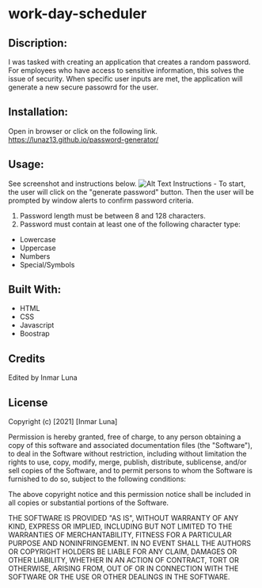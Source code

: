 # work-day-scheduler

## Discription: 
I was tasked with creating an application that creates a random password. For employees who have access to sensitive information, this solves the issue of security. When specific user inputs are met, the application will generate a new secure passowrd for the user. 

## Installation:
Open in browser or click on the following link. https://lunaz13.github.io/password-generator/

## Usage:
See screenshot and instructions below.
![Alt Text](site-screenshot.png)
Instructions - To start, the user will click on the "generate password" button. Then the user will be prompted by window alerts to confirm password criteria. 

1. Password length must be between 8 and 128 characters.
2. Password must contain at least one of the following character type:
* Lowercase 
* Uppercase
* Numbers 
* Special/Symbols

## Built With:
* HTML
* CSS
* Javascript
* Boostrap

## Credits
Edited by Inmar Luna

## License 

Copyright (c) [2021] [Inmar Luna]

Permission is hereby granted, free of charge, to any person obtaining a copy
of this software and associated documentation files (the "Software"), to deal
in the Software without restriction, including without limitation the rights
to use, copy, modify, merge, publish, distribute, sublicense, and/or sell
copies of the Software, and to permit persons to whom the Software is
furnished to do so, subject to the following conditions:

The above copyright notice and this permission notice shall be included in all
copies or substantial portions of the Software.

THE SOFTWARE IS PROVIDED "AS IS", WITHOUT WARRANTY OF ANY KIND, EXPRESS OR
IMPLIED, INCLUDING BUT NOT LIMITED TO THE WARRANTIES OF MERCHANTABILITY,
FITNESS FOR A PARTICULAR PURPOSE AND NONINFRINGEMENT. IN NO EVENT SHALL THE
AUTHORS OR COPYRIGHT HOLDERS BE LIABLE FOR ANY CLAIM, DAMAGES OR OTHER
LIABILITY, WHETHER IN AN ACTION OF CONTRACT, TORT OR OTHERWISE, ARISING FROM,
OUT OF OR IN CONNECTION WITH THE SOFTWARE OR THE USE OR OTHER DEALINGS IN THE
SOFTWARE.